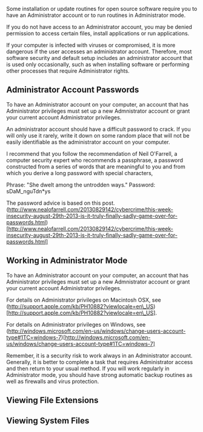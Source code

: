 
Some installation or update routines for open source software
require you to have an Administrator account or to run routines
in Administrator mode. 

If you do not have access to an Administrator account, you may
be denied permission to access certain files, install applications
or run applications. 

If your computer is infected with viruses or compromised, it is
more dangerous if the user accesses an administrator account. Therefore,
most software security and default setup includes an administrator account that is used
only occasionally, such as when installing software or performing
other processes that require Administrator rights.


## Administrator Account Passwords


   To have an Administrator account on your computer, an account
   that has Administrator privileges must set up a new Admnistrator account
   or grant your current account Administrator privileges.

   An administrator account should have a difficult password to crack.
   If you will only use it rarely, write it down on some random place
   that will not be easily identifiable as the administrator account
   on your computer.
   
   I recommend that you follow the recommendation of Neil O'Farrell,
   a computer security expert who recommends a passphrase, a password
   constructed from a series of words that are meaningful to you and 
   from which you derive a long password with special characters,
   
   Phrase: "She dwelt among the untrodden ways."
   Password: sDaM_nguTdn*ys
   
   The password advice is based on this post. 
    (http://www.nealofarrell.com/20130829142/cybercrime/this-week-insecurity-august-29th-2013-is-it-truly-finally-sadly-game-over-for-passwords.html)[http://www.nealofarrell.com/20130829142/cybercrime/this-week-insecurity-august-29th-2013-is-it-truly-finally-sadly-game-over-for-passwords.html]


## Working in Administrator Mode

   To have an Administrator account on your computer, an account
   that has Administrator privileges must set up a new Admnistrator account
   or grant your current account Administrator privileges.
   
   For details on Administrator privileges on
   Macintosh OSX, see (http://support.apple.com/kb/PH10882?viewlocale=en\_US)[http://support.apple.com/kb/PH10882?viewlocale=en\_US].
   
   For details on Administrator privileges on Windows,
   see (http://windows.microsoft.com/en-us/windows/change-users-account-type#1TC=windows-7)[http://windows.microsoft.com/en-us/windows/change-users-account-type#1TC=windows-7]

   Remember, it is a security risk to work always in an Administrator account. Generally,
   it is better to complete a task that requires Administrator access and then return
   to your usual method. If you will work regularly in Administrator mode,
   you should have strong automatic backup routines as well as firewalls and
   virus protection.  
   

## Viewing File Extensions


## Viewing System Files




